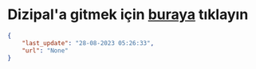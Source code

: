# Dizipal'a gitmek için [buraya](None) tıklayın
    
```json
{
    "last_update": "28-08-2023 05:26:33",
    "url": "None"
}
```